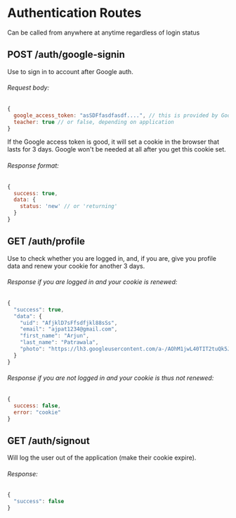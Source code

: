 # Authentication Routes

Can be called from anywhere at anytime regardless of login status

## POST /auth/google-signin

Use to sign in to account after Google auth.

###### Request body:

```javascript
{
  google_access_token: "asSDFfasdfasdf....", // this is provided by Google when you log in
  teacher: true // or false, depending on application
}
```

If the Google access token is good, it will set a cookie in the browser that lasts for 3 days. Google won't be needed at all after you get this cookie set.

###### Response format:

```javascript
{
  success: true,
  data: {
    status: 'new' // or 'returning'
  }
}
```

## GET /auth/profile

Use to check whether you are logged in, and, if you are, give you profile data and renew your cookie for another 3 days.

###### Response if you are logged in and your cookie is renewed:

```javascript
{
  "success": true,
  "data": {
    "uid": "AfjklD7sFfsdfjkl88sSs",
    "email": "ajpat1234@gmail.com",
    "first_name": "Arjun",
    "last_name": "Patrawala",
    "photo": "https://lh3.googleusercontent.com/a-/AOhM1jwL40TIT2tuQk5JLPyWG2xg"
  }
}
```

###### Response if you are not logged in and your cookie is thus not renewed:

```javascript
{
  success: false,
  error: "cookie"
}
```

## GET /auth/signout

Will log the user out of the application (make their cookie expire).

###### Response:

```javascript
{
  "success": false
}
```
